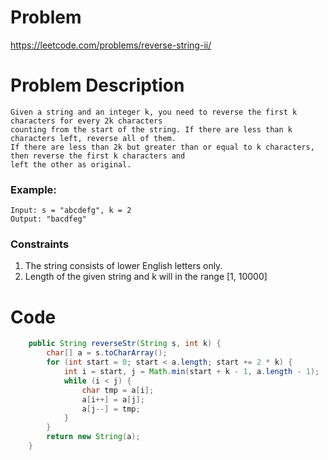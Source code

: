 # Problem
https://leetcode.com/problems/reverse-string-ii/
# Problem Description
```
Given a string and an integer k, you need to reverse the first k characters for every 2k characters
counting from the start of the string. If there are less than k characters left, reverse all of them. 
If there are less than 2k but greater than or equal to k characters, then reverse the first k characters and 
left the other as original.
```
### Example:
```
Input: s = "abcdefg", k = 2
Output: "bacdfeg"
```
### Constraints
1. The string consists of lower English letters only.
2. Length of the given string and k will in the range [1, 10000]
# Code
```java
    public String reverseStr(String s, int k) {
        char[] a = s.toCharArray();
        for (int start = 0; start < a.length; start += 2 * k) {
            int i = start, j = Math.min(start + k - 1, a.length - 1);
            while (i < j) {
                char tmp = a[i];
                a[i++] = a[j];
                a[j--] = tmp;
            }
        }
        return new String(a);
    }
```

